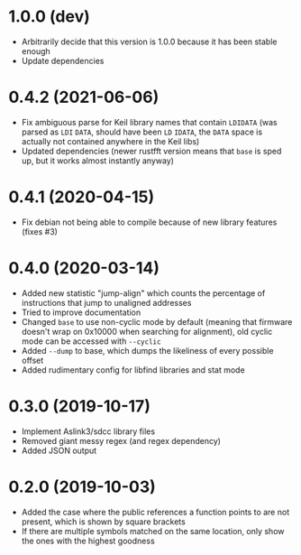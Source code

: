 1.0.0 (dev)
==================
* Arbitrarily decide that this version is 1.0.0 because it has been stable enough
* Update dependencies

0.4.2 (2021-06-06)
==================
* Fix ambiguous parse for Keil library names that contain `LDIDATA` (was parsed as `LDI` `DATA`, should have been `LD` `IDATA`, the `DATA` space is actually not contained anywhere in the Keil libs)
* Updated dependencies (newer rustfft version means that `base` is sped up, but it works almost instantly anyway)

0.4.1 (2020-04-15)
==================
* Fix debian not being able to compile because of new library features (fixes #3)

0.4.0 (2020-03-14)
==================
* Added new statistic "jump-align" which counts the percentage of instructions that jump to unaligned addresses
* Tried to improve documentation
* Changed `base` to use non-cyclic mode by default (meaning that firmware doesn't wrap on 0x10000 when searching for alignment), old cyclic mode can be accessed with `--cyclic`
* Added `--dump` to base, which dumps the likeliness of every possible offset
* Added rudimentary config for libfind libraries and stat mode

0.3.0 (2019-10-17)
==================
* Implement Aslink3/sdcc library files 
* Removed giant messy regex (and regex dependency)
* Added JSON output

0.2.0 (2019-10-03)
==================
* Added the case where the public references a function points to are not present, which is shown by square brackets
* If there are multiple symbols matched on the same location, only show the ones with the highest goodness
